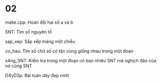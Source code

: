 # 02
make.cpp: Hoán đổi hai số a và b

SNT: Tìm số nguyên tố 

sap_xep: Sắp xếp mảng một chiều 

co_hau: Tìm số chữ số có tận cùng giống nhau trong một đoạn

s4ng_SNT: Kiểm tra trong một đoạn có bao nhiêu SNT mà nghịch đảo của nó cũng SNT

D4yD3p: Bài toán dãy đep nmlt
